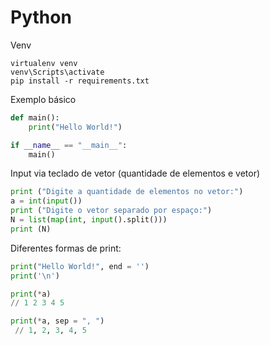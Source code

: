 # Python

Venv
```shell
virtualenv venv
venv\Scripts\activate
pip install -r requirements.txt
```
Exemplo básico
```python
def main():
    print("Hello World!")

if __name__ == "__main__":
    main()
```
Input via teclado de vetor (quantidade de elementos e vetor)
```python
print ("Digite a quantidade de elementos no vetor:")
a = int(input())
print ("Digite o vetor separado por espaço:")
N = list(map(int, input().split()))
print (N)
```
Diferentes formas de print:
```python
print("Hello World!", end = '')
print('\n')

print(*a) 
// 1 2 3 4 5

print(*a, sep = ", ") 
 // 1, 2, 3, 4, 5
```
